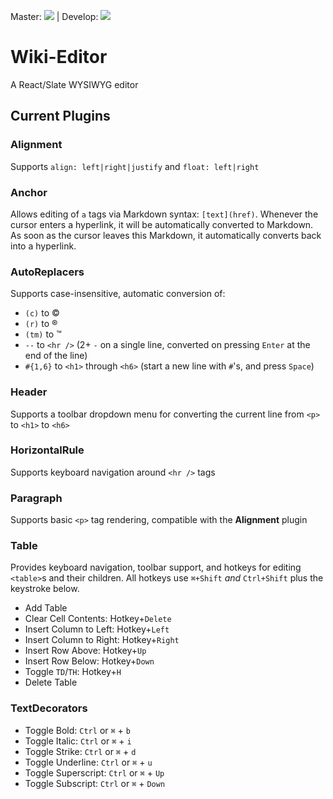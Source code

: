 Master: [![](https://circleci.com/gh/TroyAlford/wiki-editor/tree/master.svg?style=shield&circle-token=5bc81f2dd54fb564946ce1520076f242c0c1529e)](https://circleci.com/gh/TroyAlford/wiki-editor) | Develop: [![](https://circleci.com/gh/TroyAlford/wiki-editor/tree/develop.svg?style=shield&circle-token=5bc81f2dd54fb564946ce1520076f242c0c1529e)](https://circleci.com/gh/TroyAlford/wiki-editor)

# Wiki-Editor
A React/Slate WYSIWYG editor

## Current Plugins

### Alignment
Supports `align: left|right|justify` and `float: left|right`

### Anchor
Allows editing of `a` tags via Markdown syntax: `[text](href)`. Whenever the cursor enters a hyperlink, it will be automatically converted to Markdown. As soon as the cursor leaves this Markdown, it automatically converts back into a hyperlink.

### AutoReplacers
Supports case-insensitive, automatic conversion of:
* `(c)` to ©
* `(r)` to ®
* `(tm)` to ™
* `--` to `<hr />` (2+ `-` on a single line, converted on pressing `Enter` at the end of the line)
* `#{1,6}` to `<h1>` through `<h6>` (start a new line with `#`'s, and press `Space`)

### Header
Supports a toolbar dropdown menu for converting the current line from `<p>` to `<h1>` to `<h6>`

### HorizontalRule
Supports keyboard navigation around `<hr />` tags

### Paragraph
Supports basic `<p>` tag rendering, compatible with the **Alignment** plugin

### Table
Provides keyboard navigation, toolbar support, and hotkeys for editing `<table>`s and their children. All hotkeys use `⌘+Shift` _and_ `Ctrl+Shift` plus the keystroke below.
* Add Table
* Clear Cell Contents: Hotkey+`Delete`
* Insert Column to Left: Hotkey+`Left`
* Insert Column to Right: Hotkey+`Right`
* Insert Row Above: Hotkey+`Up`
* Insert Row Below: Hotkey+`Down`
* Toggle `TD`/`TH`: Hotkey+`H`
* Delete Table

### TextDecorators
* Toggle Bold: `Ctrl` or `⌘` + `b`
* Toggle Italic: `Ctrl` or `⌘` + `i`
* Toggle Strike: `Ctrl` or `⌘` + `d`
* Toggle Underline: `Ctrl` or `⌘` + `u`
* Toggle Superscript: `Ctrl` or `⌘` + `Up`
* Toggle Subscript: `Ctrl` or `⌘` + `Down`
